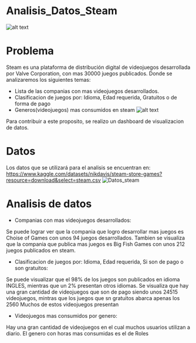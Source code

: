 # Analisis_Datos_Steam
![alt text](https://sm.ign.com/ign_es/screenshot/default/steam7_xexd.jpg)

# Problema
Steam es una plataforma de distribución digital de videojuegos desarrollada por Valve Corporation, con mas 30000 juegos publicados.
Donde se analizaremos los siguientes temas:
* Lista de las companias con mas videojuegos desarrollados.
* Clasificacion de juegos por: Idioma, Edad requerida, Gratuitos o de forma de pago
* Generos(videojuegos) mas consumidos en steam
![alt text](http://lambdageneration.com/wp-content/uploads/2014/10/steam-db-spotlight-865x405.jpg)

Para contribuir a este proposito, se realizo un dashboard de visualizacion de datos.
# Datos
Los datos que se utilizará para el analisis se encuentran en:
https://www.kaggle.com/datasets/nikdavis/steam-store-games?resource=download&select=steam.csv
![Datos_steam](https://user-images.githubusercontent.com/106397567/186089301-36f72125-d1cf-4fc6-9c35-bf90361081b5.jpg)

# Analisis de datos
* Companias con mas videojuegos desarrollados:

Se puede lograr ver que la compania que logro desarrollar mas juegos es Choise of Games con unos 94 juegos desarrollados.
Tambien se visualiza que la compania que publica mas juegos es Big Fish Games con unos 212 juegos publicados en steam.

* Clasificacion de juegos por: Idioma, Edad requerida, Si son de pago o son gratuitos:

Se puede visualizar que el 98% de los juegos son publicados en idioma INGLES, mientras que un 2% presentan otros idiomas.
Se visualiza que hay una gran cantidad de videojuegos que son de pago siendo unos 24515 videojuegos, mintras que los juegos que sn gratuitos abarca apenas los 2560
Muchos de estos videojuegos presentan

* Videojuegos mas consumidos por genero:

Hay una gran cantidad de videojuegos en el cual muchos usuarios utilizan a diario. El genero con horas mas consumidas es el de Roles

